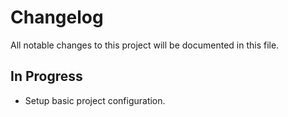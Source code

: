 # Changelog

All notable changes to this project will be documented in this file.

## In Progress

* Setup basic project configuration.
